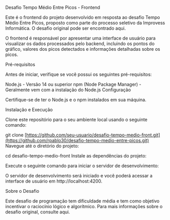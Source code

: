 Desafio Tempo Médio Entre Picos - Frontend

Este é o frontend do projeto desenvolvido em resposta ao desafio Tempo Médio Entre Picos, proposto como parte do processo seletivo da Improvess Informática. O desafio original pode ser encontrado aqui.

O frontend é responsável por apresentar uma interface de usuário para visualizar os dados processados pelo backend, incluindo os pontos do gráfico, valores dos picos detectados e informações detalhadas sobre os picos.

Pré-requisitos

Antes de iniciar, verifique se você possui os seguintes pré-requisitos:

Node.js - Versão 14 ou superior
npm (Node Package Manager) - Geralmente vem com a instalação do Node.js
Configuração

Certifique-se de ter o Node.js e o npm instalados em sua máquina.

Instalação e Execução

Clone este repositório para o seu ambiente local usando o seguinte comando:


git clone [https://github.com/seu-usuario/desafio-tempo-medio-front.git](https://github.com/rpablo30/desafio-tempo-medio-entre-picos.git)
Navegue até o diretório do projeto:


cd desafio-tempo-medio-front
Instale as dependências do projeto:


Execute o seguinte comando para iniciar o servidor de desenvolvimento:


O servidor de desenvolvimento será iniciado e você poderá acessar a interface de usuário em http://localhost:4200.

Sobre o Desafio

Este desafio de programação tem dificuldade média e tem como objetivo incentivar o raciocínio lógico e algorítmico. Para mais informações sobre o desafio original, consulte aqui.
